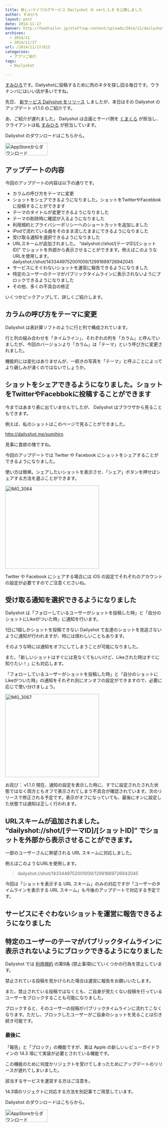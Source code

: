 ```yaml
---
title: 新しいライフログサービス Dailyshot の ver1.1.0 を公開しました
author: すみひろ
layout: post
date: 2014-11-17
banner: http://feedtailor.jp/staff/wp-content/uploads/2014/11/dailyshot_logo_100.png
archives:
  - 2014/11
  - 2014/11/17
url: /2014/11/17/613
categories:
  - アプリご紹介
tags:
  - Dailyshot

---
```

[すみひろ](http://twitter.com/sumihiro)です。Dailyshotに投稿するために肉のネタを探し回る毎日です。ウラナンバにはいい店が多いですね。

先日、 [新サービス Dailyshot をリリース](http://feedtailor.jp/staff/2014/11/05/565) しましたが、本日はその Dailyshot のアップデート v1.1.0 のご紹介です。

あ、ご紹介が遅れました。 Dailyshot は企画とサーバ側を [くまくら](http://twitter.com/kumatch) が担当し、クライアントは私 [すみひろ](http://twitter.com/sumihiro) が担当しています。

Dailyshot のダウンロードはこちらから。
  
<a href="https://itunes.apple.com/jp/app/dailyshot/id932716879" target="_blank"><img src="http://feedtailor.jp/staff/wp-content/uploads/2014/04/Download_on_the_App_Store_Badge_JP_135x40_1004.png" alt="AppStoreからダウンロード" width="135" height="40" class="alignnone size-full wp-image-58" /></a>

## アップデートの内容

今回のアップデートの内容は以下の通りです。

  * カラムの呼び方をテーマに変更 
  * ショットをシェアできるようになりました。ショットをTwitterやFacebbokに投稿することができます 
  * テーマのタイトルが変更できるようになりました 
  * テーマの削除時に確認が入るようになりました 
  * 利用規約とプライバシーポリシーへのショートカットを追加しました 
  * iPodで流れている曲をそのまま流したままにできるようになりました 
  * 受け取る通知を選択できるようになりました 
  * URLスキームが追加されました。 &#8220;dailyshot://shot/[テーマID]/[ショットID]&#8221; でショットを外部から表示させることができます。例えばこのようなURLを使用します。 dailyshot://shot/1433449752001009/12991889726942045 
  * サービスにそぐわないショットを運営に報告できるようになりました 
  * 特定のユーザーのテーマがパブリックタイムラインに表示されないようにブロックできるようになりました 
  * その他、多くの不具合の修正

いくつかピックアップして、詳しくご紹介します。

<!--more-->

## カラムの呼び方をテーマに変更

Dailyshot は表計算ソフトのように行と列で構成されています。
  
行と列の組み合わせを「タイムライン」、それぞれの列を「カラム」と呼んでいましたが、今回のバージョンより「カラム」は「テーマ」という呼び方に変更されました。
  
機能的には変化はありませんが、一続きの写真を「テーマ」と呼ぶことによってより親しみが湧くのではないでしょうか。

## ショットをシェアできるようになりました。ショットをTwitterやFacebbokに投稿することができます

今まではあまり表に出ていませんでしたが、 Dailyshot はブラウザから見ることもできます。
  
例えば、私のショットはこのページで見ることができました。
  
<http://dailyshot.me/sumihiro>
  
見事に食欲の塊ですね。

今回のアップデートでは Twitter や Facebook にショットをシェアすることができるようになりました。
  
使い方は簡単。シェアしたいショットを表示させ、「シェア」ボタンを押せばシェアする方法を選ぶことができます。

[<img src="http://feedtailor.jp/staff/wp-content/uploads/2014/11/IMG_3064-300x266.jpg" alt="IMG_3064" width="300" height="266" class="alignnone size-medium wp-image-620" />](http://feedtailor.jp/staff/wp-content/uploads/2014/11/IMG_3064.jpg)

Twitter や Facebook にシェアする場合には iOS の設定でそれぞれのアカウントの設定が必要ですのでご注意くださいね。

## 受け取る通知を選択できるようになりました

Dailyshot は「フォローしているユーザーがショットを投稿した時」と「自分のショットにLikeがついた時」に通知を行います。
  
1日に1個しかショットを投稿できない Dailyshot で友達のショットを見逃さないように通知が行われますが、時には煩わしいこともあります。
  
そのような時には通知をオフにしてしまうことが可能になりました。

また、「新しいショットはすぐには見なくてもいいけど、Likeされた時はすぐに知りたい！」にも対応します。
  
「フォローしているユーザーがショットを投稿した時」と「自分のショットにLikeがついた時」の通知をそれぞれ別にオンオフの設定ができますので、必要に応じて使い分けましょう。

[<img src="http://feedtailor.jp/staff/wp-content/uploads/2014/11/IMG_3067-300x266.jpg" alt="IMG_3067" width="300" height="266" class="alignnone size-medium wp-image-621" />](http://feedtailor.jp/staff/wp-content/uploads/2014/11/IMG_3067.jpg)

お詫び： v1.1.0 現在、通知の設定を表示した時に、すでに設定されたされた状態ではなく両方ともオフで表示されてしまう不具合が確認されています。次のリリースで修正される予定です。表示がオフになっていても、最後にオンに設定した状態では通知は正しく行われます。

## URLスキームが追加されました。 &#8220;dailyshot://shot/[テーマID]/[ショットID]&#8221; でショットを外部から表示させることができます。

一部のユーザーさんに熱望される URL スキームに対応しました。
  
例えばこのようなURLを使用します。

> dailyshot://shot/1433449752001009/12991889726942045

今回は「ショットを表示する URL スキーム」のみの対応ですが「ユーザーのタイムラインを表示する URL スキーム」も今後のアップデートで対応する予定です。

## サービスにそぐわないショットを運営に報告できるようになりました

## 特定のユーザーのテーマがパブリックタイムラインに表示されないようにブロックできるようになりました

Dailyshot では [利用規約](http://dailyshot.me/legal/terms.html) の第9条 (禁止事項)にていくつかの行為を禁止しています。
  
禁止されている投稿を見かけられた場合は運営に報告をお願いいたします。
  
また、禁止されている投稿ではなくとも、ご自身が見たくない投稿を行っているユーザーをブロックすることも可能になりました。
  
ブロックすると、そのユーザーの投稿がパブリックタイムラインに流れてこなくなります。ただし、ブロックしたユーザーがご自身のショットを見ることは引き続き可能です。

### 最後に

「報告」と「ブロック」の機能ですが、実は Apple の新しいレビューガイドラインの 14.3 項にて実装が必要とされている機能です。
  
この機能のために何度かリジェクトを受けてしまったためにアップデートのリリースが遅れてしまいました。
  
該当するサービスを運営する方はご注意を。

<a herf="http://feedtailor.jp/staff/2014/11/17/627">14.3項のリジェクトに対応する方法</a>を別記事でご用意しています。
  
Dailyshot のダウンロードはこちらから。
  
<a href="https://itunes.apple.com/jp/app/dailyshot/id932716879" target="_blank"><img src="http://feedtailor.jp/staff/wp-content/uploads/2014/04/Download_on_the_App_Store_Badge_JP_135x40_1004.png" alt="AppStoreからダウンロード" width="135" height="40" class="alignnone size-full wp-image-58" /></a>